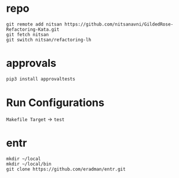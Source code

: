 # repo
```
git remote add nitsan https://github.com/nitsanavni/GildedRose-Refactoring-Kata.git
git fetch nitsan
git switch nitsan/refactoring-lh
```

# approvals
```asm
pip3 install approvaltests
```

# Run Configurations
`Makefile Target` -> `test`

# entr
```
mkdir ~/local
mkdir ~/local/bin
git clone https://github.com/eradman/entr.git
```
